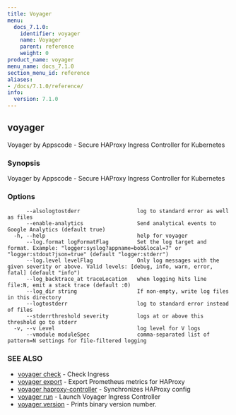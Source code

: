 ```yaml
---
title: Voyager
menu:
  docs_7.1.0:
    identifier: voyager
    name: Voyager
    parent: reference
    weight: 0
product_name: voyager
menu_name: docs_7.1.0
section_menu_id: reference
aliases:
- /docs/7.1.0/reference/
info:
  version: 7.1.0
---
```


## voyager

Voyager by Appscode - Secure HAProxy Ingress Controller for Kubernetes

### Synopsis

Voyager by Appscode - Secure HAProxy Ingress Controller for Kubernetes

### Options

```
      --alsologtostderr                  log to standard error as well as files
      --enable-analytics                 Send analytical events to Google Analytics (default true)
  -h, --help                             help for voyager
      --log.format logFormatFlag         Set the log target and format. Example: "logger:syslog?appname=bob&local=7" or "logger:stdout?json=true" (default "logger:stderr")
      --log.level levelFlag              Only log messages with the given severity or above. Valid levels: [debug, info, warn, error, fatal] (default "info")
      --log_backtrace_at traceLocation   when logging hits line file:N, emit a stack trace (default :0)
      --log_dir string                   If non-empty, write log files in this directory
      --logtostderr                      log to standard error instead of files
      --stderrthreshold severity         logs at or above this threshold go to stderr
  -v, --v Level                          log level for V logs
      --vmodule moduleSpec               comma-separated list of pattern=N settings for file-filtered logging
```

### SEE ALSO

* [voyager check](/docs/7.1.0/reference/voyager_check)	 - Check Ingress
* [voyager export](/docs/7.1.0/reference/voyager_export)	 - Export Prometheus metrics for HAProxy
* [voyager haproxy-controller](/docs/7.1.0/reference/voyager_haproxy-controller)	 - Synchronizes HAProxy config
* [voyager run](/docs/7.1.0/reference/voyager_run)	 - Launch Voyager Ingress Controller
* [voyager version](/docs/7.1.0/reference/voyager_version)	 - Prints binary version number.

